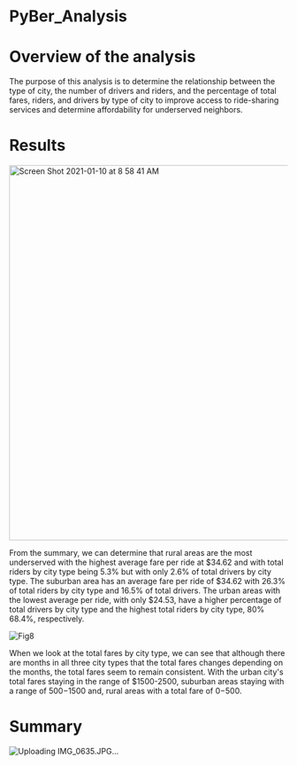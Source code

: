 # PyBer_Analysis
# Overview of the analysis

The purpose of this analysis is to determine the relationship between the type of city, the number of drivers and riders, and the percentage of total fares, riders, and drivers by type of city to improve access to ride-sharing services and determine affordability for underserved neighbors.



# Results
<img width="677" alt="Screen Shot 2021-01-10 at 8 58 41 AM" src="https://user-images.githubusercontent.com/74740339/104132465-9d779300-533a-11eb-9265-7147e6bf437e.png">

From the summary, we can determine that rural areas are the most underserved with the highest average fare per ride at $34.62 and with total riders by city type being 5.3%  but with only 2.6% of total drivers by city type. The suburban area has an average fare per ride of $34.62  with 26.3%  of total riders by city type and 16.5% of total drivers. The urban areas with the lowest average per ride, with only $24.53, have a higher percentage of total drivers by city type and the highest total riders by city type, 80% 68.4%, respectively. 

![Fig8](https://user-images.githubusercontent.com/74740339/104132483-c5ff8d00-533a-11eb-9243-32de45a17523.png)

When we look at the total fares by city type, we can see that although there are months in all three city types that the total fares changes depending on the months, the total fares seem to remain consistent. With the urban city's total fares staying in the range of $1500-2500,  suburban areas staying with a range of $500-$1500 and, rural areas with a total fare of $0-$500.



# Summary

![Uploading IMG_0635.JPG…]()


